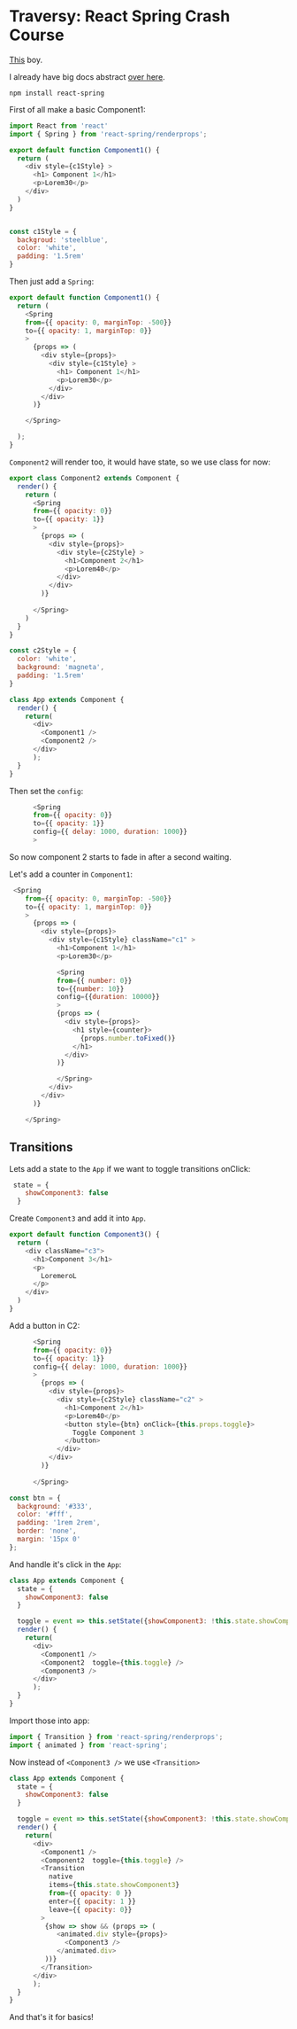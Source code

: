 # Traversy: React Spring Crash Course

[This](https://www.youtube.com/watch?v=S8yn3-WpVV8) boy.

I already have big docs abstract [over here](https://github.com/Betra/Course-Abstract/tree/master/React/React%20Spring).

```console
npm install react-spring
```

First of all make a basic Component1:

```js
import React from 'react'
import { Spring } from 'react-spring/renderprops';

export default function Component1() {
  return (
    <div style={c1Style} >
      <h1> Component 1</h1>
      <p>Lorem30</p>
    </div>
  )
}


const c1Style = {
  backgroud: 'steelblue',
  color: 'white',
  padding: '1.5rem'
}
```

Then just add a `Spring`:

```js
export default function Component1() {
  return (
    <Spring
    from={{ opacity: 0, marginTop: -500}}
    to={{ opacity: 1, marginTop: 0}}
    >
      {props => (
        <div style={props}>
          <div style={c1Style} >
            <h1> Component 1</h1>
            <p>Lorem30</p>
          </div>
        </div>
      )}

    </Spring>

  );
}
```

`Component2` will render too, it would have state, so we use class for now:

```js
export class Component2 extends Component {
  render() {
    return (
      <Spring
      from={{ opacity: 0}}
      to={{ opacity: 1}}
      >
        {props => (
          <div style={props}>
            <div style={c2Style} >
              <h1>Component 2</h1>
              <p>Lorem40</p>
            </div>
          </div>
        )}
  
      </Spring>
    )
  }
}

const c2Style = {
  color: 'white',
  background: 'magneta',
  padding: '1.5rem'
}
```

```js
class App extends Component {
  render() {
    return( 
      <div>
        <Component1 />
        <Component2 />
      </div>
      );
  }
}
```

Then set the `config`:

```js
      <Spring
      from={{ opacity: 0}}
      to={{ opacity: 1}}
      config={{ delay: 1000, duration: 1000}}
      >
```

So now component 2 starts to fade in after a second waiting.

Let's add a counter in `Component1`:

```js
 <Spring
    from={{ opacity: 0, marginTop: -500}}
    to={{ opacity: 1, marginTop: 0}}
    >
      {props => (
        <div style={props}>
          <div style={c1Style} className="c1" >
            <h1>Component 1</h1>
            <p>Lorem30</p>

            <Spring
            from={{ number: 0}}
            to={{number: 10}}
            config={{duration: 10000}}
            >
            {props => (
              <div style={props}>
                <h1 style={counter}>
                  {props.number.toFixed()}
                </h1>
              </div>
            )}

            </Spring>
          </div>
        </div>
      )}

    </Spring>
```

## Transitions

Lets add a state to the `App` if we want to toggle transitions onClick:

```js
 state = {
    showComponent3: false
  }
```

Create `Component3` and add it into `App`.

```js
export default function Component3() {
  return (
    <div className="c3">
      <h1>Component 3</h1>
      <p>
        LoremeroL
      </p>
    </div>
  )
}
```

Add a button in C2:

```js
      <Spring
      from={{ opacity: 0}}
      to={{ opacity: 1}}
      config={{ delay: 1000, duration: 1000}}
      >
        {props => (
          <div style={props}>
            <div style={c2Style} className="c2" >
              <h1>Component 2</h1>
              <p>Lorem40</p>
              <button style={btn} onClick={this.props.toggle}>
                Toggle Component 3
              </button>
            </div>
          </div>
        )}
  
      </Spring>
```

```js
const btn = {
  background: '#333',
  color: '#fff',
  padding: '1rem 2rem',
  border: 'none',
  margin: '15px 0'
};
```

And handle it's click in the `App`:

```js
class App extends Component {
  state = {
    showComponent3: false
  }

  toggle = event => this.setState({showComponent3: !this.state.showComponent3})
  render() {
    return( 
      <div>
        <Component1 />
        <Component2  toggle={this.toggle} />
        <Component3 />
      </div>
      );
  }
}
```

Import those into app:

```js
import { Transition } from 'react-spring/renderprops';
import { animated } from 'react-spring';
```

Now instead of `<Component3 />` we use `<Transition>`

```js
class App extends Component {
  state = {
    showComponent3: false
  }

  toggle = event => this.setState({showComponent3: !this.state.showComponent3})
  render() {
    return( 
      <div>
        <Component1 />
        <Component2  toggle={this.toggle} />
        <Transition
          native
          items={this.state.showComponent3}
          from={{ opacity: 0 }}
          enter={{ opacity: 1 }}
          leave={{ opacity: 0}}
        >
         {show => show && (props => (
            <animated.div style={props}>
              <Component3 />
            </animated.div>
         ))} 
        </Transition>
      </div>
      );
  }
}
```

And that's it for basics!